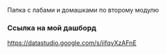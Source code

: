 Папка с лабами и домашками по второму модулю
### Ссылка на мой дашборд

https://datastudio.google.com/s/iifqvXzAFnE
